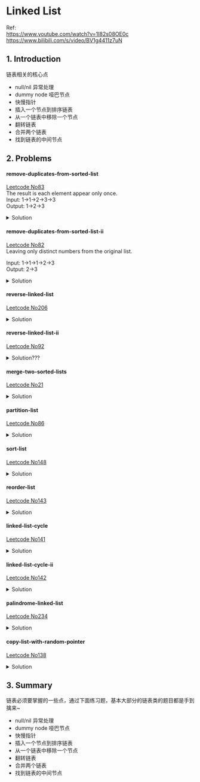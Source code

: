 # Linked List
Ref:  
https://www.youtube.com/watch?v=1I82s08OE0c
https://www.bilibili.com/s/video/BV1g4411z7uN


## **1. Introduction**

链表相关的核心点

- null/nil 异常处理
- dummy node 哑巴节点
- 快慢指针
- 插入一个节点到排序链表
- 从一个链表中移除一个节点
- 翻转链表
- 合并两个链表
- 找到链表的中间节点

## **2. Problems**

#### remove-duplicates-from-sorted-list
[Leetcode No83](https://leetcode.com/problems/remove-duplicates-from-sorted-list/)  
The result is each element appear only once.  
Input: 1->1->2->3->3  
Output: 1->2->3  
<details>
  <summary>Solution</summary>

```Python
class Solution:
    def deleteDuplicates(self, head: ListNode) -> ListNode:
        if head is None: return head
        cur=head
        while cur.next!=None:
            if cur.val==cur.next.val:
                cur.next=cur.next.next
            else:
                cur=cur.next
        return head
```
</details>

#### remove-duplicates-from-sorted-list-ii
[Leetcode No82](https://leetcode.com/problems/remove-duplicates-from-sorted-list-ii/)  
Leaving only distinct numbers from the original list.  

Input: 1->1->1->2->3  
Output: 2->3  

<details>
  <summary>Solution</summary>

![title](./images/PD03-01.png)

```Python
class Solution:
    def deleteDuplicates(self, head: ListNode) -> ListNode:
        
        if head==None: return None
        dummy = ListNode()
        pre=dummy
        cur=head
        real=dummy
        while cur!=None:
            # current node is unique
            if (pre==dummy or pre.val!=cur.val) and (cur.next==None or cur.val!=cur.next.val):
                # link
                real.next=cur
                real=cur
                
            # move next
            pre=cur
            cur=cur.next
            # break the link first
            pre.next=None
        return dummy.next
```
</details>

#### reverse-linked-list
[Leetcode No206](https://leetcode.com/problems/reverse-linked-list/)
<details>
  <summary>Solution</summary>

- Before
![title](./images/PD03-02.png)  
- After  
![title](./images/PD03-03.png)

```Python
class Solution:
    def reverseList(self, head: ListNode) -> ListNode:
        if head is None:
            return head
        preNode=None
        curNode=head
        while curNode is not None:
            # move nextNode at beginning of each loop
            nextNode=curNode.next
            curNode.next=preNode
            preNode=curNode
            curNode=nextNode
            
        return preNode
```
- Recursive method  
![title](./images/PD03-04.png)

```Python
class Solution:
    def reverseList(self, head: ListNode) -> ListNode:
        
        if head is None or head.next is None:
            return head
        
        rev_next = self.reverseList(head.next)
        head.next.next = head
        head.next = None
        
        return rev_next
```
</details>

#### reverse-linked-list-ii
[Leetcode No92](https://leetcode.com/problems/reverse-linked-list-ii/)
<details>
  <summary>Solution???</summary>

> 反转从位置  *m*  到  *n*  的链表。请使用一趟扫描完成反转。

思路：先找到 m 处, 再反转 n - m 次即可
```Python
class Solution:
    def reverseBetween(self, head: ListNode, m: int, n: int) -> ListNode:
        
        if head is None:
            return head
        
        n -= m # number of times of reverse
        
        curr = dummy = ListNode(next=head)
        while m > 1: # find node at m - 1
            curr = curr.next
            m -= 1
        
        start = curr.next
        while n > 0: # reverse n - m times
            tmp = start.next
            start.next = tmp.next
            tmp.next = curr.next
            curr.next = tmp
            n -= 1
        return dummy.next
```
</details>

#### merge-two-sorted-lists
[Leetcode No21](https://leetcode.com/problems/merge-two-sorted-lists/)
<details>
  <summary>Solution</summary>

> 将两个升序链表合并为一个新的升序链表并返回。新链表是通过拼接给定的两个链表的所有节点组成的。

思路：通过 dummy node 链表，连接各个元素

```Python
class Solution:
    def mergeTwoLists(self, l1: ListNode, l2: ListNode) -> ListNode:
        
        tail = dummy = ListNode()
        while l1 is not None and l2 is not None:
            if l1.val > l2.val:
                tail.next = l2
                l2 = l2.next
            else:
                tail.next = l1
                l1 = l1.next
            tail = tail.next
                
        if l1 is None:
            tail.next = l2
        else:
            tail.next = l1

        return dummy.next
```
</details>

#### partition-list
[Leetcode No86](https://leetcode.com/problems/partition-list/)
<details>
  <summary>Solution</summary>

> 给定一个链表和一个特定值 x，对链表进行分隔，使得所有小于  *x*  的节点都在大于或等于  *x*  的节点之前。

思路：将大于 x 的节点，放到另外一个链表，最后连接这两个链表

```go
class Solution:
    def partition(self, head: ListNode, x: int) -> ListNode:
        
        p = l = ListNode()
        q = s = ListNode(next=head)
        
        while q.next is not None:
            if q.next.val < x:
                q = q.next
            else:
                p.next = q.next
                q.next = q.next.next
                p = p.next
        
        p.next = None
        q.next = l.next
        
	return s.next
```
哑巴节点使用场景

> 当头节点不确定的时候，使用哑巴节点
</details>


#### sort-list
[Leetcode No148](https://leetcode.com/problems/sort-list/)
<details>
  <summary>Solution</summary>

> 在  *O*(*n* log *n*) 时间复杂度和常数级空间复杂度下，对链表进行排序。

思路：归并排序，slow-fast找中点

```Python
class Solution:
    
    def _merge(self, l1, l2):
        tail = l_merge = ListNode()
        
        while l1 is not None and l2 is not None:
            if l1.val > l2.val:
                tail.next = l2
                l2 = l2.next
            else:
                tail.next = l1
                l1 = l1.next
            tail = tail.next

        if l1 is not None:
            tail.next = l1
        else:
            tail.next = l2
        
        return l_merge.next
    
    def _findmid(self, head):
        slow, fast = head, head.next
        while fast is not None and fast.next is not None:
            fast = fast.next.next
            slow = slow.next
        
        return slow
    
    def sortList(self, head: ListNode) -> ListNode:
        if head is None or head.next is None:
            return head
        
        mid = self._findmid(head)
        tail = mid.next
        mid.next = None # break from middle
        
        return self._merge(self.sortList(head), self.sortList(tail))
```

注意点

- 快慢指针 判断 fast 及 fast.Next 是否为 nil 值
- 递归 mergeSort 需要断开中间节点
- 递归返回条件为 head 为 nil 或者 head.Next 为 nil
</details>

#### reorder-list
[Leetcode No143](https://leetcode.com/problems/reorder-list/)
<details>
  <summary>Solution</summary>

> 给定一个单链表  *L*：*L*→*L*→…→*L\_\_n*→*L*
> 将其重新排列后变为： *L*→*L\_\_n*→*L*→*L\_\_n*→*L*→*L\_\_n*→…

思路：找到中点断开，翻转后面部分，然后合并前后两个链表

```Python
class Solution:
    
    def reverseList(self, head: ListNode) -> ListNode:
        
        prev, curr = None, head
        
        while curr is not None:
            curr.next, prev, curr = prev, curr, curr.next
            
        return prev
    
    def reorderList(self, head: ListNode) -> None:
        """
        Do not return anything, modify head in-place instead.
        """
        if head is None or head.next is None or head.next.next is None:
            return
        
        slow, fast = head, head.next
        while fast is not None and fast.next is not None:
            fast = fast.next.next
            slow = slow.next
        
        h, m = head, slow.next
        slow.next = None
        
        m = self.reverseList(m)
        
        while h is not None and m is not None:
            p = m.next
            m.next = h.next
            h.next = m
            h = h.next.next
            m = p
            
        return
```
</details>

#### linked-list-cycle
[Leetcode No141](https://leetcode.com/problems/linked-list-cycle/)
<details>
  <summary>Solution</summary>

> 给定一个链表，判断链表中是否有环。

思路1：Hash Table 记录所有结点判断重复，空间复杂度 O(n) 非最优，时间复杂度 O(n) 但必然需要 n 次循环
思路2：快慢指针，快慢指针相同则有环，证明：如果有环每走一步快慢指针距离会减 1，空间复杂度 O(1) 最优，时间复杂度 O(n) 但循环次数小于等于 n
![fast_slow_linked_list](https://img.fuiboom.com/img/fast_slow_linked_list.png)

```Python
class Solution:
    def hasCycle(self, head: ListNode) -> bool:
        
        slow = fast = head
        
        while fast is not None and fast.next is not None:
            slow = slow.next
	    fast = fast.next.next
            if fast == slow:
                return True
        
        return False
```
</details>

#### linked-list-cycle-ii
[Leetcode No142](https://leetcode.com/problems/linked-list-cycle-ii/)
<details>
  <summary>Solution</summary>

> 给定一个链表，返回链表开始入环的第一个节点。  如果链表无环，则返回  `null`。

思路：快慢指针，快慢相遇之后，慢指针回到头，快慢指针步调一致一起移动，相遇点即为入环点
![cycled_linked_list](https://img.fuiboom.com/img/cycled_linked_list.png)

```Python
class Solution:
    def detectCycle(self, head: ListNode) -> ListNode:
        
        slow = fast = head
        
        while fast is not None and fast.next is not None:
            slow = slow.next
            fast = fast.next.next
            
            if slow == fast:
                slow = head
                while fast != slow:
                    fast = fast.next
                    slow = slow.next
                return slow

        return None
```

坑点

- 指针比较时直接比较对象，不要用值比较，链表中有可能存在重复值情况
- 第一次相交后，快指针需要从下一个节点开始和头指针一起匀速移动


注意，此题中使用 slow = fast = head 是为了保证最后找环起始点时移动步数相同，但是作为找中点使用时**一般用 fast=head.Next 较多**，因为这样可以知道中点的上一个节点，可以用来删除等操作。

- fast 如果初始化为 head.Next 则中点在 slow.Next
- fast 初始化为 head,则中点在 slow
</details>

#### palindrome-linked-list
[Leetcode No234](https://leetcode.com/problems/palindrome-linked-list/)
<details>
  <summary>Solution</summary>

> 请判断一个链表是否为回文链表。

- 思路：O(1) 空间复杂度的解法需要破坏原链表（找中点 -> 反转后半个list -> 判断回文），在实际应用中往往还需要复原（后半个list再反转一次后拼接），操作比较复杂，这里给出更工程化的做法

```Python
class Solution:
    def isPalindrome(self, head: ListNode) -> bool:
        
        s = []
        slow = fast = head
        while fast is not None and fast.next is not None:
            s.append(slow.val)
            slow = slow.next
            fast = fast.next.next
        
        if fast is not None:
            slow = slow.next
        
        while len(s) > 0:
            if slow.val != s.pop():
                return False
            slow = slow.next
            
        return True
```
</details>

#### copy-list-with-random-pointer
[Leetcode No138](https://leetcode.com/problems/copy-list-with-random-pointer/)
<details>
  <summary>Solution</summary>

> 给定一个链表，每个节点包含一个额外增加的随机指针，该指针可以指向链表中的任何节点或空节点。
> 要求返回这个链表的 深拷贝。

- 思路1：hash table 存储 random 指针的连接关系

```Python
class Solution:
    def copyRandomList(self, head: 'Node') -> 'Node':
        
        if head is None:
            return None
        
        parent = collections.defaultdict(list)
        
        out = Node(0)
        o, n = head, out
        while o is not None:
            n.next = Node(o.val)
            n = n.next
            if o.random is not None:
                parent[o.random].append(n)
            o = o.next
            
        o, n = head, out.next
        while o is not None:
            if o in parent:
                for p in parent[o]:
                    p.random = n
            o = o.next
            n = n.next
        
        return out.next
```

- 思路2：复制结点跟在原结点后面，间接维护连接关系，优化空间复杂度，建立好新 list 的 random 链接后分离

```Python
class Solution:
    def copyRandomList(self, head: 'Node') -> 'Node':
        
        if head is None:
            return None
        
        p = head
        while p is not None:
            p.next = Node(p.val, p.next)
            p = p.next.next
        
        p = head
        while p is not None:
            if p.random is not None:
                p.next.random = p.random.next
            p = p.next.next
        
        new = head.next
        o, n = head, new
        while n.next is not None:
            o.next = n.next
            n.next = n.next.next
            o = o.next
            n = n.next
        o.next = None
        
        return new
```
</details>

## **3. Summary**

链表必须要掌握的一些点，通过下面练习题，基本大部分的链表类的题目都是手到擒来~

- null/nil 异常处理
- dummy node 哑巴节点
- 快慢指针
- 插入一个节点到排序链表
- 从一个链表中移除一个节点
- 翻转链表
- 合并两个链表
- 找到链表的中间节点
